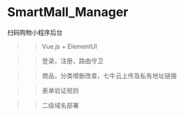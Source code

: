 # SmartMall_Manager
扫码购物小程序后台

>> Vue.js + ElementUI

>> 登录，注册，路由守卫

>> 商品，分类增删改查，七牛云上传及私有地址链接

>> 表单验证规则

>> 二级域名部署
